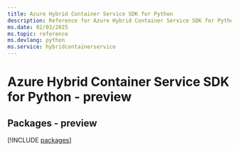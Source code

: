 ```yaml
---
title: Azure Hybrid Container Service SDK for Python
description: Reference for Azure Hybrid Container Service SDK for Python
ms.date: 02/03/2025
ms.topic: reference
ms.devlang: python
ms.service: hybridcontainerservice
---
```

# Azure Hybrid Container Service SDK for Python - preview
## Packages - preview
[!INCLUDE [packages](hybrid-container-service-index.md)]